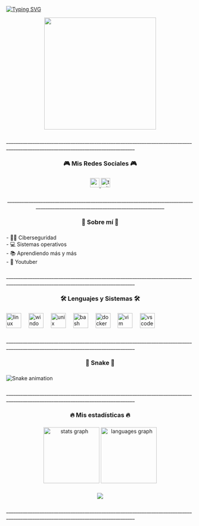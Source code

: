 [![Typing SVG](https://readme-typing-svg.herokuapp.com?font=Fira+Code&pause=1000&color=02F76D&width=435&lines=%F0%9F%92%BB+WELCOME+TO+AUSSTERBEN+%F0%9F%92%BB;%F0%9F%92%96+LINUX+LOVER+%F0%9F%92%96;%F0%9F%92%96+CIBERSEGURITY+LOVER+%F0%9F%92%96)](https://git.io/typing-svg)

<div align="center">
  <img height="300" src="https://media.discordapp.net/attachments/898858401092759552/1316550041686773781/ArciSEC_1.png?ex=675b7446&is=675a22c6&hm=2b065569ca8b6188e746453d84ca81343f19e224bbe5139bad469453e7ae43f4&="  />
</div>

###

<p align="left">____________________________________________________________________________________________________________________________________</p>

###

<h3 align="center">🎮 Mis Redes Sociales 🎮</h3>

###

<div align="center">
  <a href="https://www.youtube.com/@ArciSec" target="_blank">
    <img src="https://img.shields.io/static/v1?message=Youtube&logo=youtube&label=&color=FF0000&logoColor=white&labelColor=&style=for-the-badge" height="25" alt="youtube logo"  />
  </a>
  <a href="https://x.com/__owned_" target="_blank">
    <img src="https://img.shields.io/static/v1?message=Twitter&logo=twitter&label=&color=1DA1F2&logoColor=white&labelColor=&style=for-the-badge" height="25" alt="twitter logo"  />
  </a>
</div>

###

<p align="center">____________________________________________________________________________________________________________________________________</p>

###

<h3 align="center">🌹 Sobre mí 🌹</h3>

###

<p align="left">- 👩‍💻 Ciberseguridad<br>- 💻 Sistemas operativos<br>- 📚 Aprendiendo más y más<br>- 🔴 Youtuber</p>

###

<p align="left">____________________________________________________________________________________________________________________________________</p>

###

<h3 align="center">🛠 Lenguajes y Sistemas 🛠</h3>

###

<div align="left">
  <img src="https://cdn.jsdelivr.net/gh/devicons/devicon/icons/linux/linux-original.svg" height="40" alt="linux logo"  />
  <img width="12" />
  <img src="https://cdn.jsdelivr.net/gh/devicons/devicon/icons/windows8/windows8-original.svg" height="40" alt="windows8 logo"  />
  <img width="12" />
  <img src="https://cdn.jsdelivr.net/gh/devicons/devicon/icons/unix/unix-original.svg" height="40" alt="unix logo"  />
  <img width="12" />
  <img src="https://cdn.jsdelivr.net/gh/devicons/devicon/icons/bash/bash-original.svg" height="40" alt="bash logo"  />
  <img width="12" />
  <img src="https://cdn.jsdelivr.net/gh/devicons/devicon/icons/docker/docker-plain-wordmark.svg" height="40" alt="docker logo"  />
  <img width="12" />
  <img src="https://cdn.jsdelivr.net/gh/devicons/devicon/icons/vim/vim-original.svg" height="40" alt="vim logo"  />
  <img width="12" />
  <img src="https://cdn.jsdelivr.net/gh/devicons/devicon/icons/vscode/vscode-original.svg" height="40" alt="vscode logo"  />
</div>

###

<p align="left">____________________________________________________________________________________________________________________________________</p>

###

<h3 align="center">🐍 Snake 🐍</h3>

###

<img src="https://raw.githubusercontent.com/Aussterben/Aussterben/output/snake.svg" alt="Snake animation" />

###

<p align="left">____________________________________________________________________________________________________________________________________</p>

###

<h3 align="center">🔥 Mis estadísticas 🔥</h3>

###

<div align="center">
  <img src="https://github-readme-stats.vercel.app/api?username=Aussterben&hide_title=false&hide_rank=false&show_icons=true&include_all_commits=true&count_private=true&disable_animations=false&theme=dracula&locale=en&hide_border=false&order=1" height="150" alt="stats graph"  />
  <img src="https://github-readme-stats.vercel.app/api/top-langs?username=Aussterben&locale=en&hide_title=false&layout=compact&card_width=320&langs_count=5&theme=dracula&hide_border=false&order=2" height="150" alt="languages graph"  />
</div>

###

<div align="center">
  <img src="https://profile-counter.glitch.me/Aussterben/count.svg?"  />
</div>

###

<p align="left">____________________________________________________________________________________________________________________________________</p>

###
